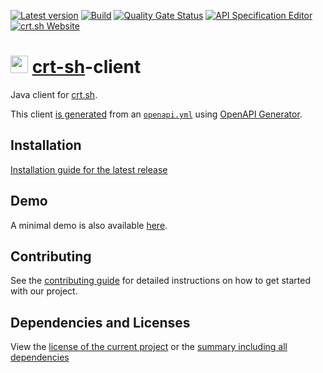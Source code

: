[![Latest version](https://img.shields.io/maven-central/v/net.litetex/crt-sh-client?logo=apache%20maven)](https://mvnrepository.com/artifact/net.litetex/crt-sh-client)
[![Build](https://img.shields.io/github/actions/workflow/status/litetex/crt-sh-client/checkBuild.yml?branch=dev)](https://github.com/litetex/crt-sh-client/actions/workflows/checkBuild.yml?query=branch%3Adev)
[![Quality Gate Status](https://sonarcloud.io/api/project_badges/measure?project=litetex_crt-sh-client&metric=alert_status)](https://sonarcloud.io/dashboard?id=litetex_crt-sh-client)
[![API Specification Editor](https://img.shields.io/badge/API--Spec-Editor-85ea2d?logo=swagger)](https://editor.swagger.io/?url=https://raw.githubusercontent.com/litetex/crt-sh-client/dev/openapi/openapi.yml)
[![crt.sh Website](https://img.shields.io/website?up_color=00b373&url=https%3A%2F%2Fcrt.sh&label=crt.sh%20Website)](https://crt.sh)


# <img src="https://crt.sh/favicon.ico" height="28" /> [crt-sh](https://crt.sh)-client

Java client for [crt.sh](https://crt.sh).

This client [is generated](./crt-sh-client/pom.xml) from an [``openapi.yml``](./openapi/openapi.yml) using [OpenAPI Generator](https://openapi-generator.tech/).

## Installation
[Installation guide for the latest release](https://github.com/litetex/crt-sh-client/releases/latest#Installation)

## Demo
A minimal demo is also available [here](./crt-sh-client-demo/src/main/java/net/litetex/Application.java).

## Contributing
See the [contributing guide](./CONTRIBUTING.md) for detailed instructions on how to get started with our project.

## Dependencies and Licenses
View the [license of the current project](LICENSE) or the [summary including all dependencies](https://litetex.github.io/crt-sh-client/dependencies/)
